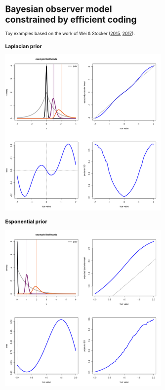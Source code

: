 # Bayesian observer model constrained by efficient coding

Toy examples based on the work of Wei & Stocker ([2015](https://doi.org/10.1038/nn.4105), [2017](https://doi.org/10.1073/pnas.1619153114)).

### Laplacian prior
![Laplacian prior](./laplacian_prior.png)

### Esponential prior
![Exponential prior](./exponential_prior.png)

